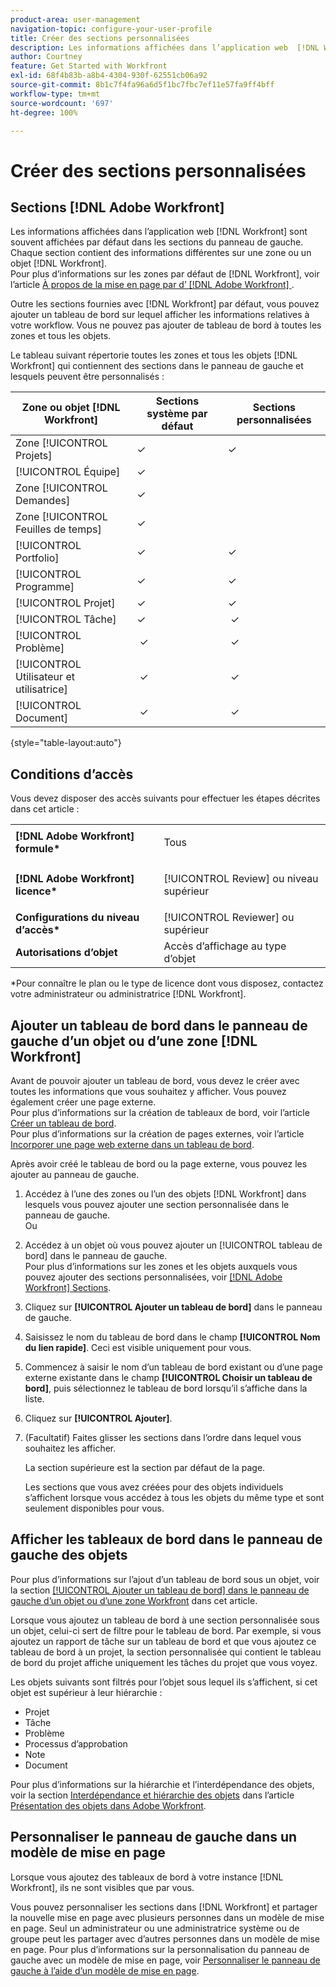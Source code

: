 ```yaml
---
product-area: user-management
navigation-topic: configure-your-user-profile
title: Créer des sections personnalisées
description: Les informations affichées dans l’application web  [!DNL Workfront]  sont souvent affichées par défaut dans les sections du panneau de gauche. Chaque section contient des informations différentes sur une zone ou un objet  [!DNL Workfront] .
author: Courtney
feature: Get Started with Workfront
exl-id: 68f4b83b-a8b4-4304-930f-62551cb06a92
source-git-commit: 8b1c7f4fa96a6d5f1bc7fbc7ef11e57fa9ff4bff
workflow-type: tm+mt
source-wordcount: '697'
ht-degree: 100%

---
```


# Créer des sections personnalisées

## Sections [!DNL Adobe Workfront]

Les informations affichées dans l’application web [!DNL Workfront] sont souvent affichées par défaut dans les sections du panneau de gauche. Chaque section contient des informations différentes sur une zone ou un objet [!DNL Workfront].\
Pour plus d’informations sur les zones par défaut de [!DNL Workfront], voir l’article [À propos de la mise en page par d’ [!DNL Adobe Workfront] ](../../../administration-and-setup/customize-workfront/use-layout-templates/about-the-default-wf-layout.md).

Outre les sections fournies avec [!DNL Workfront] par défaut, vous pouvez ajouter un tableau de bord sur lequel afficher les informations relatives à votre workflow. Vous ne pouvez pas ajouter de tableau de bord à toutes les zones et tous les objets.

Le tableau suivant répertorie toutes les zones et tous les objets [!DNL Workfront] qui contiennent des sections dans le panneau de gauche et lesquels peuvent être personnalisés :

| Zone ou objet **[!DNL Workfront]** | **Sections système par défaut** | **Sections personnalisées** |
|---|---|---|
| Zone [!UICONTROL Projets] | ✓ | ✓ |
| [!UICONTROL Équipe] | ✓ |   |
| Zone [!UICONTROL Demandes] | ✓ |   |
| Zone [!UICONTROL Feuilles de temps] | ✓ |   |
| [!UICONTROL Portfolio] | ✓ | ✓ |
| [!UICONTROL Programme] | ✓ | ✓ |
| [!UICONTROL Projet] | ✓ | ✓ |
| [!UICONTROL Tâche] | ✓ |  ✓ |
| [!UICONTROL Problème] |  ✓ |  ✓ |
| [!UICONTROL Utilisateur et utilisatrice] |  ✓ |  ✓ |
| [!UICONTROL Document] |  ✓ |  ✓ |

{style="table-layout:auto"}

## Conditions d’accès

Vous devez disposer des accès suivants pour effectuer les étapes décrites dans cet article :

<table style="table-layout:auto"> 
 <col> 
 </col> 
 <col> 
 </col> 
 <tbody> 
  <tr> 
   <td role="rowheader"><strong>[!DNL Adobe Workfront] formule*</strong></td> 
   <td> <p>Tous</p> </td> 
  </tr> 
  <tr> 
   <td role="rowheader"><strong>[!DNL Adobe Workfront] licence*</strong></td> 
   <td> <p>[!UICONTROL Review] ou niveau supérieur</p> </td> 
  </tr> 
  <tr> 
   <td role="rowheader"><strong>Configurations du niveau d’accès*</strong></td> 
   <td>[!UICONTROL Reviewer] ou supérieur</td> 
  </tr> 
  <tr> 
   <td role="rowheader"><strong>Autorisations d’objet</strong></td> 
   <td>Accès d’affichage au type d’objet</td> 
  </tr> 
 </tbody> 
</table>

&#42;Pour connaître le plan ou le type de licence dont vous disposez, contactez votre administrateur ou administratrice [!DNL Workfront].

## Ajouter un tableau de bord dans le panneau de gauche d’un objet ou d’une zone [!DNL Workfront]

Avant de pouvoir ajouter un tableau de bord, vous devez le créer avec toutes les informations que vous souhaitez y afficher. Vous pouvez également créer une page externe.\
Pour plus d’informations sur la création de tableaux de bord, voir l’article [Créer un tableau de bord](../../../reports-and-dashboards/dashboards/creating-and-managing-dashboards/create-dashboard.md).\
Pour plus d’informations sur la création de pages externes, voir l’article [Incorporer une page web externe dans un tableau de bord](../../../reports-and-dashboards/dashboards/creating-and-managing-dashboards/embed-external-web-page-dashboard.md).

Après avoir créé le tableau de bord ou la page externe, vous pouvez les ajouter au panneau de gauche.

1. Accédez à l’une des zones ou l’un des objets [!DNL Workfront] dans lesquels vous pouvez ajouter une section personnalisée dans le panneau de gauche.\
   Ou
1. Accédez à un objet où vous pouvez ajouter un [!UICONTROL tableau de bord] dans le panneau de gauche.\
   Pour plus d’informations sur les zones et les objets auxquels vous pouvez ajouter des sections personnalisées, voir [[!DNL Adobe Workfront] Sections](#adobe-workfront-sections).
1. Cliquez sur **[!UICONTROL Ajouter un tableau de bord]** dans le panneau de gauche.
1. Saisissez le nom du tableau de bord dans le champ **[!UICONTROL Nom du lien rapide]**. Ceci est visible uniquement pour vous.
1. Commencez à saisir le nom d’un tableau de bord existant ou d’une page externe existante dans le champ **[!UICONTROL Choisir un tableau de bord]**, puis sélectionnez le tableau de bord lorsqu’il s’affiche dans la liste.
1. Cliquez sur **[!UICONTROL Ajouter]**.
1. (Facultatif) Faites glisser les sections dans l’ordre dans lequel vous souhaitez les afficher.

   La section supérieure est la section par défaut de la page.

   Les sections que vous avez créées pour des objets individuels s’affichent lorsque vous accédez à tous les objets du même type et sont seulement disponibles pour vous.

## Afficher les tableaux de bord dans le panneau de gauche des objets

Pour plus d’informations sur l’ajout d’un tableau de bord sous un objet, voir la section [[!UICONTROL Ajouter un tableau de bord] dans le panneau de gauche d’un objet ou d’une zone Workfront](#add-a-dashboard-in-the-left-panel-of-a-workfront-object-or-area) dans cet article.

Lorsque vous ajoutez un tableau de bord à une section personnalisée sous un objet, celui-ci sert de filtre pour le tableau de bord. Par exemple, si vous ajoutez un rapport de tâche sur un tableau de bord et que vous ajoutez ce tableau de bord à un projet, la section personnalisée qui contient le tableau de bord du projet affiche uniquement les tâches du projet que vous voyez.

Les objets suivants sont filtrés pour l’objet sous lequel ils s’affichent, si cet objet est supérieur à leur hiérarchie :

* Projet
* Tâche
* Problème
* Processus d’approbation
* Note
* Document

Pour plus d’informations sur la hiérarchie et l’interdépendance des objets, voir la section [Interdépendance et hiérarchie des objets](../../../workfront-basics/navigate-workfront/workfront-navigation/understand-objects.md#understanding-interdependency-and-hierarchy-of-objects) dans l’article [Présentation des objets dans Adobe Workfront](../../../workfront-basics/navigate-workfront/workfront-navigation/understand-objects.md).

## Personnaliser le panneau de gauche dans un modèle de mise en page

Lorsque vous ajoutez des tableaux de bord à votre instance [!DNL Workfront], ils ne sont visibles que par vous.

Vous pouvez personnaliser les sections dans [!DNL Workfront] et partager la nouvelle mise en page avec plusieurs personnes dans un modèle de mise en page. Seul un administrateur ou une administratrice système ou de groupe peut les partager avec d’autres personnes dans un modèle de mise en page. Pour plus d’informations sur la personnalisation du panneau de gauche avec un modèle de mise en page, voir [Personnaliser le panneau de gauche à l’aide d’un modèle de mise en page](/help/quicksilver/administration-and-setup/customize-workfront/use-layout-templates/customize-left-panel.md).
